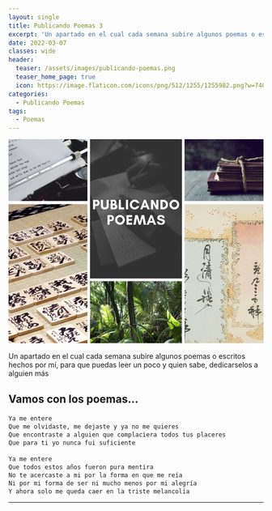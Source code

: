 ```yaml
---
layout: single
title: Publicando Poemas 3
excerpt: 'Un apartado en el cual cada semana subire algunos poemas o escritos hechos por mí, para que puedas leer un poco y quien sabe, dedicarselos a alguien más'
date: 2022-03-07
classes: wide
header:
  teaser: /assets/images/publicando-poemas.png
  teaser_home_page: true
  icon: https://image.flaticon.com/icons/png/512/1255/1255982.png?w=740
categories:
  - Publicando Poemas
tags:
  - Poemas
---
```


![](/assets/images/publicando-poemas.png)

Un apartado en el cual cada semana subire algunos poemas o escritos hechos por mí, para que puedas leer un poco y quien sabe, dedicarselos a alguien más

## Vamos con los poemas...

```
Ya me entere
Que me olvidaste, me dejaste y ya no me quieres
Que encontraste a alguien que complaciera todos tus placeres
Que para ti yo nunca fui suficiente

Ya me entere
Que todos estos años fueron pura mentira
No te acercaste a mi por la forma en que me reía
Ni por mi forma de ser ni mucho menos por mi alegría
Y ahora solo me queda caer en la triste melancolía
```

---
